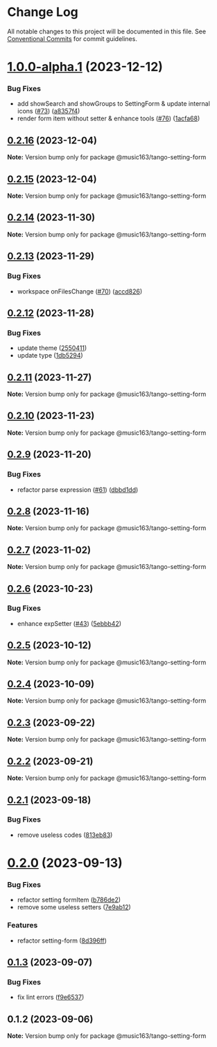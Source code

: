# Change Log

All notable changes to this project will be documented in this file.
See [Conventional Commits](https://conventionalcommits.org) for commit guidelines.

# [1.0.0-alpha.1](https://github.com/netease/tango/compare/@music163/tango-setting-form@0.2.16...@music163/tango-setting-form@1.0.0-alpha.1) (2023-12-12)

### Bug Fixes

- add showSearch and showGroups to SettingForm & update internal icons ([#73](https://github.com/netease/tango/issues/73)) ([a8357f4](https://github.com/netease/tango/commit/a8357f45b8b0c1f2b91a856918f6bdecdc65aa73))
- render form item without setter & enhance tools ([#76](https://github.com/netease/tango/issues/76)) ([1acfa68](https://github.com/netease/tango/commit/1acfa6864b1faad1a441facc426d8d94b6b090b5))

## [0.2.16](https://github.com/netease/tango/compare/@music163/tango-setting-form@0.2.15...@music163/tango-setting-form@0.2.16) (2023-12-04)

**Note:** Version bump only for package @music163/tango-setting-form

## [0.2.15](https://github.com/netease/tango/compare/@music163/tango-setting-form@0.2.14...@music163/tango-setting-form@0.2.15) (2023-12-04)

**Note:** Version bump only for package @music163/tango-setting-form

## [0.2.14](https://github.com/netease/tango/compare/@music163/tango-setting-form@0.2.13...@music163/tango-setting-form@0.2.14) (2023-11-30)

**Note:** Version bump only for package @music163/tango-setting-form

## [0.2.13](https://github.com/netease/tango/compare/@music163/tango-setting-form@0.2.12...@music163/tango-setting-form@0.2.13) (2023-11-29)

### Bug Fixes

- workspace onFilesChange ([#70](https://github.com/netease/tango/issues/70)) ([accd826](https://github.com/netease/tango/commit/accd8263764c811ea8175a9cd341fc6fa6c75967))

## [0.2.12](https://github.com/netease/tango/compare/@music163/tango-setting-form@0.2.11...@music163/tango-setting-form@0.2.12) (2023-11-28)

### Bug Fixes

- update theme ([2550411](https://github.com/netease/tango/commit/2550411c1c93037931d44aa9f7822ffe8caa900b))
- update type ([1db5294](https://github.com/netease/tango/commit/1db52948dbdc28f4533eb968f7da1bf6d16173d4))

## [0.2.11](https://github.com/netease/tango/compare/@music163/tango-setting-form@0.2.10...@music163/tango-setting-form@0.2.11) (2023-11-27)

**Note:** Version bump only for package @music163/tango-setting-form

## [0.2.10](https://github.com/netease/tango/compare/@music163/tango-setting-form@0.2.9...@music163/tango-setting-form@0.2.10) (2023-11-23)

**Note:** Version bump only for package @music163/tango-setting-form

## [0.2.9](https://github.com/netease/tango/compare/@music163/tango-setting-form@0.2.8...@music163/tango-setting-form@0.2.9) (2023-11-20)

### Bug Fixes

- refactor parse expression ([#61](https://github.com/netease/tango/issues/61)) ([dbbd1dd](https://github.com/netease/tango/commit/dbbd1dddc75c532b7c9710ab0941c8680100f093))

## [0.2.8](https://github.com/netease/tango/compare/@music163/tango-setting-form@0.2.7...@music163/tango-setting-form@0.2.8) (2023-11-16)

**Note:** Version bump only for package @music163/tango-setting-form

## [0.2.7](https://github.com/netease/tango/compare/@music163/tango-setting-form@0.2.6...@music163/tango-setting-form@0.2.7) (2023-11-02)

**Note:** Version bump only for package @music163/tango-setting-form

## [0.2.6](https://github.com/netease/tango/compare/@music163/tango-setting-form@0.2.5...@music163/tango-setting-form@0.2.6) (2023-10-23)

### Bug Fixes

- enhance expSetter ([#43](https://github.com/netease/tango/issues/43)) ([5ebbb42](https://github.com/netease/tango/commit/5ebbb428fb3fb786d330ab01959028443338d315))

## [0.2.5](https://github.com/netease/tango/compare/@music163/tango-setting-form@0.2.4...@music163/tango-setting-form@0.2.5) (2023-10-12)

**Note:** Version bump only for package @music163/tango-setting-form

## [0.2.4](https://github.com/netease/tango/compare/@music163/tango-setting-form@0.2.3...@music163/tango-setting-form@0.2.4) (2023-10-09)

**Note:** Version bump only for package @music163/tango-setting-form

## [0.2.3](https://github.com/netease/tango/compare/@music163/tango-setting-form@0.2.2...@music163/tango-setting-form@0.2.3) (2023-09-22)

**Note:** Version bump only for package @music163/tango-setting-form

## [0.2.2](https://github.com/netease/tango/compare/@music163/tango-setting-form@0.2.1...@music163/tango-setting-form@0.2.2) (2023-09-21)

**Note:** Version bump only for package @music163/tango-setting-form

## [0.2.1](https://github.com/netease/tango/compare/@music163/tango-setting-form@0.2.0...@music163/tango-setting-form@0.2.1) (2023-09-18)

### Bug Fixes

- remove useless codes ([813eb83](https://github.com/netease/tango/commit/813eb83ebb9ced891636f2653f25b6281386c18d))

# [0.2.0](https://github.com/netease/tango/compare/@music163/tango-setting-form@0.1.3...@music163/tango-setting-form@0.2.0) (2023-09-13)

### Bug Fixes

- refactor setting formItem ([b786de2](https://github.com/netease/tango/commit/b786de2f1a0e4e9141eb09fce696e45df633b232))
- remove some useless setters ([7e9ab12](https://github.com/netease/tango/commit/7e9ab12503ed33c1e6acb8a1fa5fd89fc82d35fd))

### Features

- refactor setting-form ([8d396ff](https://github.com/netease/tango/commit/8d396ff13459beeb57b6b3c48f7e8fe1765041ae))

## [0.1.3](https://github.com/netease/tango/compare/@music163/tango-setting-form@0.1.2...@music163/tango-setting-form@0.1.3) (2023-09-07)

### Bug Fixes

- fix lint errors ([f9e6537](https://github.com/netease/tango/commit/f9e6537dd6569f4196b2799d51dbaab9838fd7f2))

## 0.1.2 (2023-09-06)

**Note:** Version bump only for package @music163/tango-setting-form
